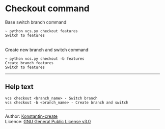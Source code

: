# Checkout command

Base switch branch command

```shell
~ python vcs.py checkout features
Switch to features
```

\
Create new branch and switch command

```shell
~ python vcs.py checkout -b features
Create branch features
Switch to features
```

___

## Help text

```shell
vcs checkout <branch_name> - Switch branch
vcs checkout -b <branch_name> - Create branch and switch
```

___

Author: [Konstantin-create](https://github.com/Konstantin-create)
\
Licence: [GNU General Public License v3.0](/LICENSE)